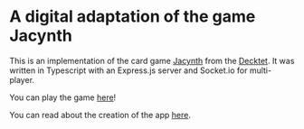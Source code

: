 # A digital adaptation of the game Jacynth
This is an implementation of the card game [Jacynth](http://wiki.decktet.com/game:jacynth) from the [Decktet](https://www.decktet.com/). 
It was written in Typescript with an Express.js server and Socket.io for multi-player. 

You can play the game [here](https://jacynth.herokuapp.com/)!

You can read about the creation of the app [here](https://dylan-cairns.github.io/Jacynth/).

